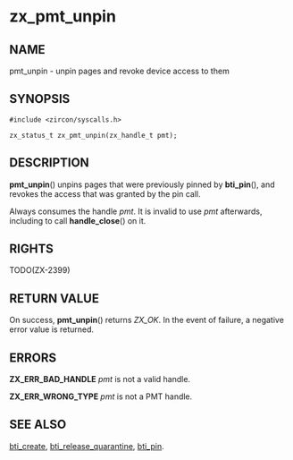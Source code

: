 # zx_pmt_unpin

## NAME

pmt_unpin - unpin pages and revoke device access to them

## SYNOPSIS

```
#include <zircon/syscalls.h>

zx_status_t zx_pmt_unpin(zx_handle_t pmt);
```

## DESCRIPTION

**pmt_unpin**() unpins pages that were previously pinned by **bti_pin**(),
and revokes the access that was granted by the pin call.

Always consumes the handle *pmt*. It is invalid to use *pmt* afterwards,
including to call **handle_close**() on it.

## RIGHTS

TODO(ZX-2399)

## RETURN VALUE

On success, **pmt_unpin**() returns *ZX_OK*.
In the event of failure, a negative error value is returned.

## ERRORS

**ZX_ERR_BAD_HANDLE**  *pmt* is not a valid handle.

**ZX_ERR_WRONG_TYPE**  *pmt* is not a PMT handle.

## SEE ALSO

[bti_create](bti_create.md),
[bti_release_quarantine](bti_release_quarantine.md),
[bti_pin](bti_pin.md).
